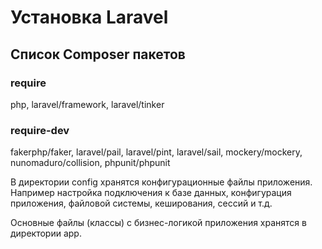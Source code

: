 # Установка Laravel

## Список Composer пакетов
### require
php,
laravel/framework,
laravel/tinker

### require-dev
fakerphp/faker,
laravel/pail,
laravel/pint,
laravel/sail,
mockery/mockery,
nunomaduro/collision,
phpunit/phpunit

В директории config хранятся конфигурационные файлы приложения. Например настройка подключения к базе данных, конфигурация приложения, файловой системы, кеширования, сессий и т.д.

Основные файлы (классы) с бизнес-логикой приложения хранятся в директории app.
